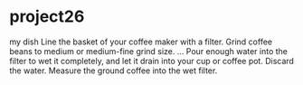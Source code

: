# project26
my dish 
Line the basket of your coffee maker with a filter. Grind coffee beans to medium or medium-fine grind size. ...
Pour enough water into the filter to wet it completely, and let it drain into your cup or coffee pot. Discard the water.
Measure the ground coffee into the wet filter.
